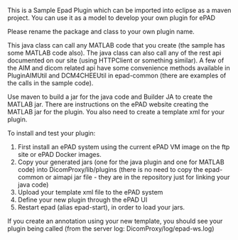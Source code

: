 This is a Sample Epad Plugin which can be imported into eclipse as a maven project. You can use it as a model to develop your own plugin for ePAD

Please rename the package and class to your own plugin name. 

This java class can call any MATLAB code that you create (the sample has some MATLAB code also). The java class can also call any of  the rest api documented on our site (using HTTPClient or something similar). A few of the AIM and dicom related api have some convenience methods available in PluginAIMUtil and DCM4CHEEUtil in epad-common (there are examples  of the calls in the sample code).

Use maven to build a jar for the java code and Builder JA to create the MATLAB jar. There are instructions on the ePAD website creating the MATLAB jar for the plugin. You also need to create a template xml for your plugin.

To install and test your plugin:

1.	First install an ePAD system using the current ePAD VM image on the ftp site or ePAD Docker images.
2.	Copy your generated jars (one for the java plugin and one for MATLAB code) into DicomProxy/lib/plugins (there is no need to copy the epad-common or aimapi jar file - they are in the repository just for linking your java code)
3.	Upload your template xml file to the ePAD system
4.	Define your new plugin through the ePAD UI 
5.	Restart epad (alias epad-start), in order to load your jars.

If you create an annotation using your new template, you should see your plugin being called (from the server log: DicomProxy/log/epad-ws.log)